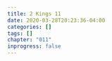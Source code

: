 ```yaml
---
title: 2 Kings 11
date: 2020-03-28T20:23:36-04:00
categories: []
tags: []
chapter: "011"
inprogress: false
---
```


